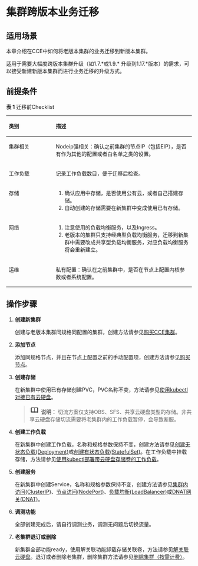 # 集群跨版本业务迁移<a name="cce_01_0210"></a>

## 适用场景<a name="section11817228199"></a>

本章介绍在CCE中如何将老版本集群的业务迁移到新版本集群。

适用于需要大幅度跨版本集群升级（如1.7.\*或1.9.\* 升级到1.17.\*版本）的需求，可以接受新建新版本集群而进行业务迁移的升级方式。

## 前提条件<a name="section13775155402514"></a>

**表 1**  迁移前Checklist

<a name="table121362419267"></a>
<table><thead align="left"><tr id="row1314122482614"><th class="cellrowborder" valign="top" width="25.369999999999997%" id="mcps1.2.3.1.1"><p id="p1214192410265"><a name="p1214192410265"></a><a name="p1214192410265"></a>类别</p>
</th>
<th class="cellrowborder" valign="top" width="74.63%" id="mcps1.2.3.1.2"><p id="p8142248263"><a name="p8142248263"></a><a name="p8142248263"></a>描述</p>
</th>
</tr>
</thead>
<tbody><tr id="row181416245267"><td class="cellrowborder" valign="top" width="25.369999999999997%" headers="mcps1.2.3.1.1 "><p id="p4141124162618"><a name="p4141124162618"></a><a name="p4141124162618"></a>集群相关</p>
</td>
<td class="cellrowborder" valign="top" width="74.63%" headers="mcps1.2.3.1.2 "><p id="p7658172516147"><a name="p7658172516147"></a><a name="p7658172516147"></a>Nodeip强相关：确认之前集群的节点IP（包括EIP），是否有作为其他的配置或者白名单之类的设置。</p>
</td>
</tr>
<tr id="row1141424162618"><td class="cellrowborder" valign="top" width="25.369999999999997%" headers="mcps1.2.3.1.1 "><p id="p111492415264"><a name="p111492415264"></a><a name="p111492415264"></a>工作负载</p>
</td>
<td class="cellrowborder" valign="top" width="74.63%" headers="mcps1.2.3.1.2 "><p id="p614112410264"><a name="p614112410264"></a><a name="p614112410264"></a>记录工作负载数目，便于迁移后检查。</p>
</td>
</tr>
<tr id="row201410249264"><td class="cellrowborder" valign="top" width="25.369999999999997%" headers="mcps1.2.3.1.1 "><p id="p1214324152619"><a name="p1214324152619"></a><a name="p1214324152619"></a>存储</p>
</td>
<td class="cellrowborder" valign="top" width="74.63%" headers="mcps1.2.3.1.2 "><a name="ol161155617140"></a><a name="ol161155617140"></a><ol id="ol161155617140"><li>确认应用中存储，是否使用公有云，或者自己搭建存储。</li><li>自动创建的存储需要在新集群中变成使用已有存储。</li></ol>
</td>
</tr>
<tr id="row1614924172616"><td class="cellrowborder" valign="top" width="25.369999999999997%" headers="mcps1.2.3.1.1 "><p id="p1114132452616"><a name="p1114132452616"></a><a name="p1114132452616"></a>网络</p>
</td>
<td class="cellrowborder" valign="top" width="74.63%" headers="mcps1.2.3.1.2 "><a name="ol1092210163153"></a><a name="ol1092210163153"></a><ol id="ol1092210163153"><li>注意使用的负载均衡服务，以及Ingress。</li><li>老版本的集群只支持经典型负载均衡服务，迁移到新集群中需要改成共享型负载均衡服务，对应负载均衡服务将会重新建立。</li></ol>
</td>
</tr>
<tr id="row6141224192610"><td class="cellrowborder" valign="top" width="25.369999999999997%" headers="mcps1.2.3.1.1 "><p id="p2141424132616"><a name="p2141424132616"></a><a name="p2141424132616"></a>运维</p>
</td>
<td class="cellrowborder" valign="top" width="74.63%" headers="mcps1.2.3.1.2 "><p id="p1214724102620"><a name="p1214724102620"></a><a name="p1214724102620"></a>私有配置：确认在之前集群中，是否在节点上配置内核参数或者系统配置。</p>
</td>
</tr>
</tbody>
</table>

## 操作步骤<a name="section288595091613"></a>

1.  **创建新集群**

    创建与老版本集群同规格同配置的集群，创建方法请参见[购买CCE集群](购买CCE集群.md)。

2.  **添加节点**

    添加同规格节点，并且在节点上配置之前的手动配置项，创建方法请参见[购买节点](购买节点.md)。

3.  **创建存储**

    在新集群中使用已有存储创建PVC，PVC名称不变，方法请参见[使用kubectl对接已有云硬盘](使用kubectl对接已有云硬盘.md)。

    >![](public_sys-resources/icon-note.gif) **说明：** 
    >切流方案仅支持OBS、SFS、共享云硬盘类型的存储。非共享云硬盘存储切流需要将老集群内的工作负载暂停，会导致断服。

4.  **创建工作负载**

    在新集群中创建工作负载，名称和规格参数保持不变，创建方法请参见[创建无状态负载\(Deployment\)](创建无状态负载(Deployment).md)或[创建有状态负载\(StatefulSet\)](创建有状态负载(StatefulSet).md)。在工作负载中挂载存储，方法请参见[使用kubectl部署带云硬盘存储卷的工作负载](使用kubectl部署带云硬盘存储卷的工作负载.md)。

5.  **创建服务**

    在新集群中创建Service，名称和规格参数保持不变，创建方法请参见[集群内访问\(ClusterIP\)](集群内访问(ClusterIP).md)、[节点访问\(NodePort\)](节点访问(NodePort).md)、[负载均衡\(LoadBalancer\)](负载均衡(LoadBalancer).md)或[DNAT网关\(DNAT\)](DNAT网关(DNAT).md)。

6.  **调测功能**

    全部创建完成后，请自行调测业务，调测无问题后切换流量。

7.  **老集群退订或删除**

    新集群全部功能ready，使用解关联功能卸载存储关联卷，方法请参见[解关联云硬盘](使用云硬盘存储卷.md#section0281191618462)。退订或者删除老集群，删除集群方法请参见[删除集群（按需计费）](删除集群（按需计费）.md)。


